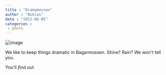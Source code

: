 ```yaml
---
title : "Dramamossen"
author : "Niklas"
date : "2012-06-05"
categories : 
 - photo
---
```


![image](https://niklasblog.com/wp-content/wpid-CameraZOOM-20120605144925550.jpg "CameraZOOM-20120605144925550.jpg")

We like to keep things dramatic in Bagarmossen. Shine? Rain? We won't tell you.

You'll _find out_.
